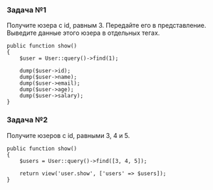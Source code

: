 ### Задача №1

Получите юзера с id, равным 3. Передайте его в представление. Выведите данные этого юзера в отдельных тегах.

    public function show()
    {
        $user = User::query()->find(1);

        dump($user->id);
        dump($user->name);
        dump($user->email);
        dump($user->age);
        dump($user->salary);
    }

### Задача №2

Получите юзеров с id, равными 3, 4 и 5.

    public function show()
    {
        $users = User::query()->find([3, 4, 5]);

        return view('user.show', ['users' => $users]);
    }